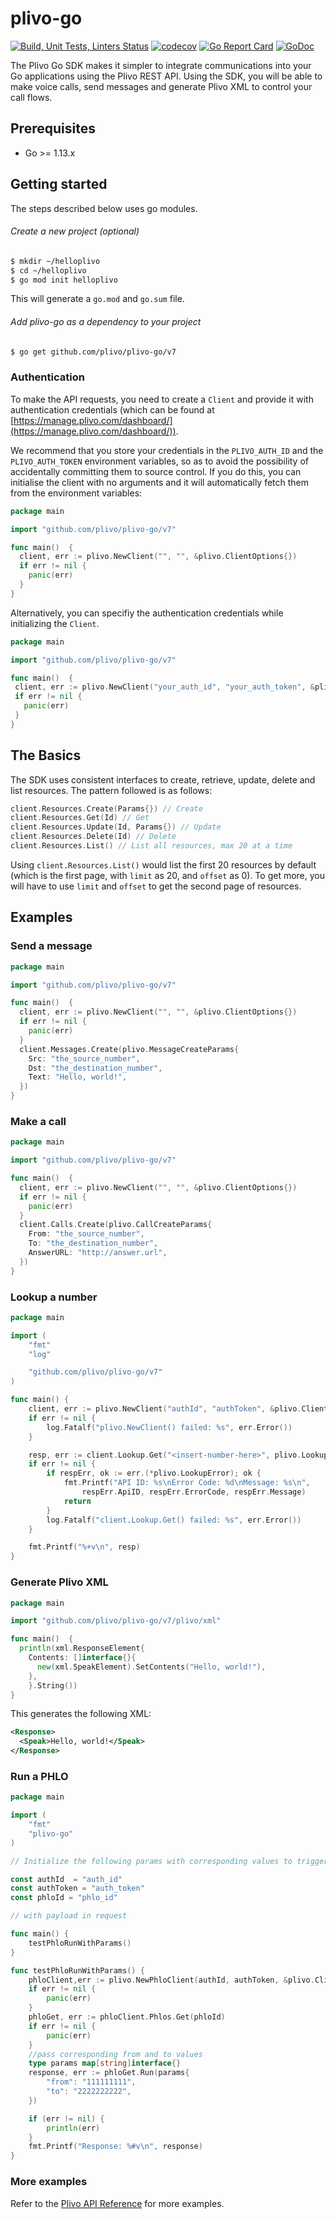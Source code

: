 # plivo-go

[![Build, Unit Tests, Linters Status](https://github.com/plivo/plivo-go/actions/workflows/test.yml/badge.svg?branch=master)](https://github.com/plivo/plivo-go/actions/workflows/test.yml)
[![codecov](https://codecov.io/gh/plivo/plivo-go/branch/master/graph/badge.svg)](https://codecov.io/gh/plivo/plivo-go)
[![Go Report Card](https://goreportcard.com/badge/github.com/plivo/plivo-go)](https://goreportcard.com/report/github.com/plivo/plivo-go)
[![GoDoc](https://godoc.org/github.com/plivo/plivo-go?status.svg)](https://godoc.org/github.com/plivo/plivo-go)

The Plivo Go SDK makes it simpler to integrate communications into your Go applications using the Plivo REST API. Using the SDK, you will be able to make voice calls, send messages and generate Plivo XML to control your call flows.

## Prerequisites

- Go >= 1.13.x

## Getting started

The steps described below uses go modules.

###### Create a new project (optional)
```sh
$ mkdir ~/helloplivo
$ cd ~/helloplivo
$ go mod init helloplivo
```

This will generate a `go.mod` and `go.sum` file.

###### Add plivo-go as a dependency to your project
```sh
$ go get github.com/plivo/plivo-go/v7
```

### Authentication
To make the API requests, you need to create a `Client` and provide it with authentication credentials (which can be found at [https://manage.plivo.com/dashboard/](https://manage.plivo.com/dashboard/)).

We recommend that you store your credentials in the `PLIVO_AUTH_ID` and the `PLIVO_AUTH_TOKEN` environment variables, so as to avoid the possibility of accidentally committing them to source control. If you do this, you can initialise the client with no arguments and it will automatically fetch them from the environment variables:

```go
package main

import "github.com/plivo/plivo-go/v7"

func main()  {
  client, err := plivo.NewClient("", "", &plivo.ClientOptions{})
  if err != nil {
    panic(err)
  }
}
```
Alternatively, you can specifiy the authentication credentials while initializing the `Client`.

```go
package main

import "github.com/plivo/plivo-go/v7"

func main()  {
 client, err := plivo.NewClient("your_auth_id", "your_auth_token", &plivo.ClientOptions{})
 if err != nil {
   panic(err)
 }
}
```

## The Basics
The SDK uses consistent interfaces to create, retrieve, update, delete and list resources. The pattern followed is as follows:

```go
client.Resources.Create(Params{}) // Create
client.Resources.Get(Id) // Get
client.Resources.Update(Id, Params{}) // Update
client.Resources.Delete(Id) // Delete
client.Resources.List() // List all resources, max 20 at a time
```

Using `client.Resources.List()` would list the first 20 resources by default (which is the first page, with `limit` as 20, and `offset` as 0). To get more, you will have to use `limit` and `offset` to get the second page of resources.

## Examples

### Send a message

```go
package main

import "github.com/plivo/plivo-go/v7"

func main()  {
  client, err := plivo.NewClient("", "", &plivo.ClientOptions{})
  if err != nil {
    panic(err)
  }
  client.Messages.Create(plivo.MessageCreateParams{
    Src: "the_source_number",
    Dst: "the_destination_number",
    Text: "Hello, world!",
  })
}
```

### Make a call

```go
package main

import "github.com/plivo/plivo-go/v7"

func main()  {
  client, err := plivo.NewClient("", "", &plivo.ClientOptions{})
  if err != nil {
    panic(err)
  }
  client.Calls.Create(plivo.CallCreateParams{
    From: "the_source_number",
    To: "the_destination_number",
    AnswerURL: "http://answer.url",
  })
}
```

### Lookup a number

```go
package main

import (
	"fmt"
	"log"

	"github.com/plivo/plivo-go/v7"
)

func main() {
	client, err := plivo.NewClient("authId", "authToken", &plivo.ClientOptions{})
	if err != nil {
		log.Fatalf("plivo.NewClient() failed: %s", err.Error())
	}

	resp, err := client.Lookup.Get("<insert-number-here>", plivo.LookupParams{})
	if err != nil {
		if respErr, ok := err.(*plivo.LookupError); ok {
			fmt.Printf("API ID: %s\nError Code: %d\nMessage: %s\n",
				respErr.ApiID, respErr.ErrorCode, respErr.Message)
			return
		}
		log.Fatalf("client.Lookup.Get() failed: %s", err.Error())
	}

	fmt.Printf("%+v\n", resp)
}
```

### Generate Plivo XML

```go
package main

import "github.com/plivo/plivo-go/v7/plivo/xml"

func main()  {
  println(xml.ResponseElement{
    Contents: []interface{}{
      new(xml.SpeakElement).SetContents("Hello, world!"),
    },
    }.String())
}
```

This generates the following XML:

```xml
<Response>
  <Speak>Hello, world!</Speak>
</Response>
```

### Run a PHLO

```go
package main

import (
	"fmt"
	"plivo-go"
)

// Initialize the following params with corresponding values to trigger resources

const authId  = "auth_id"
const authToken = "auth_token"
const phloId = "phlo_id"

// with payload in request

func main() {
	testPhloRunWithParams()
}

func testPhloRunWithParams() {
	phloClient,err := plivo.NewPhloClient(authId, authToken, &plivo.ClientOptions{})
	if err != nil {
		panic(err)
	}
	phloGet, err := phloClient.Phlos.Get(phloId)
	if err != nil {
		panic(err)
	}
	//pass corresponding from and to values
	type params map[string]interface{}
	response, err := phloGet.Run(params{
		"from": "111111111",
		"to": "2222222222",
	})

	if (err != nil) {
		println(err)
	}
	fmt.Printf("Response: %#v\n", response)
}
```

### More examples
Refer to the [Plivo API Reference](https://www.plivo.com/docs/sms/api/overview/) for more examples.
